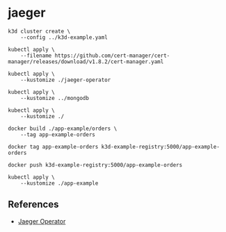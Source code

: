 # jaeger

```
k3d cluster create \
    --config ../k3d-example.yaml

kubectl apply \
    --filename https://github.com/cert-manager/cert-manager/releases/download/v1.8.2/cert-manager.yaml

kubectl apply \
    --kustomize ./jaeger-operator

kubectl apply \
    --kustomize ../mongodb

kubectl apply \
    --kustomize ./
```

```
docker build ./app-example/orders \
    --tag app-example-orders

docker tag app-example-orders k3d-example-registry:5000/app-example-orders

docker push k3d-example-registry:5000/app-example-orders

kubectl apply \
    --kustomize ./app-example
```

## References

* [Jaeger Operator](https://www.jaegertracing.io/docs/1.37/operator/)
